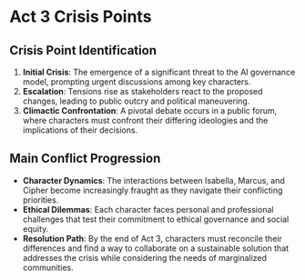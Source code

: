 # Act 3 Crisis Points

## Crisis Point Identification
1. **Initial Crisis**: The emergence of a significant threat to the AI governance model, prompting urgent discussions among key characters.
2. **Escalation**: Tensions rise as stakeholders react to the proposed changes, leading to public outcry and political maneuvering.
3. **Climactic Confrontation**: A pivotal debate occurs in a public forum, where characters must confront their differing ideologies and the implications of their decisions.

## Main Conflict Progression
- **Character Dynamics**: The interactions between Isabella, Marcus, and Cipher become increasingly fraught as they navigate their conflicting priorities.
- **Ethical Dilemmas**: Each character faces personal and professional challenges that test their commitment to ethical governance and social equity.
- **Resolution Path**: By the end of Act 3, characters must reconcile their differences and find a way to collaborate on a sustainable solution that addresses the crisis while considering the needs of marginalized communities.
